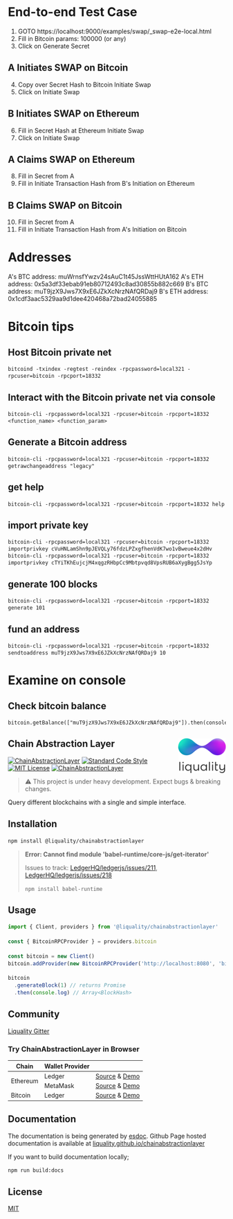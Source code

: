 # End-to-end Test Case
1. GOTO https://localhost:9000/examples/swap/_swap-e2e-local.html 
2. Fill in Bitcoin params: 100000 (or any)
3. Click on Generate Secret
## A Initiates SWAP on Bitcoin
4. Copy over Secret Hash to Bitcoin Initiate Swap
5. Click on Initiate Swap
## B Initiates SWAP on Ethereum
6. Fill in Secret Hash at Ethereum Initiate Swap
7. Click on Initiate Swap
## A Claims SWAP on Ethereum
8. Fill in Secret from A
9. Fill in Initiate Transaction Hash from B's Initiation on Ethereum
## B Claims SWAP on Bitcoin
10. Fill in Secret from A
11. Fill in Initiate Transaction Hash from A's Initiation on Bitcoin


# Addresses
A's BTC address: muWrnsfYwzv24sAuC1t45JssWttHUtA162
A's ETH address: 0x5a3df33ebab91eb80712493c8ad30855b882c669
B's BTC address: muT9jzX9Jws7X9xE6JZkXcNrzNAfQRDaj9
B's ETH address: 0x1cdf3aac5329aa9d1dee420468a72bad24055885

# Bitcoin tips
## Host Bitcoin private net
```
bitcoind -txindex -regtest -reindex -rpcpassword=local321 -rpcuser=bitcoin -rpcport=18332
```

## Interact with the Bitcoin private net via console
```
bitcoin-cli -rpcpassword=local321 -rpcuser=bitcoin -rpcport=18332 <function_name> <function_param>
```

## Generate a Bitcoin address
```
bitcoin-cli -rpcpassword=local321 -rpcuser=bitcoin -rpcport=18332 getrawchangeaddress "legacy"
```

## get help
```
bitcoin-cli -rpcpassword=local321 -rpcuser=bitcoin -rpcport=18332 help
```

## import private key
```
bitcoin-cli -rpcpassword=local321 -rpcuser=bitcoin -rpcport=18332 importprivkey cVuHNLamShn9pJEVQLy76fdzLPZxgfhenVdK7wo1vBweue4x2dHv
bitcoin-cli -rpcpassword=local321 -rpcuser=bitcoin -rpcport=18332 importprivkey cTYiTKhEujcjM4xqgzRHbpCc9Mbtpvqd8VpsRUB6aXygBgg5JsYp
```

## generate 100 blocks
```
bitcoin-cli -rpcpassword=local321 -rpcuser=bitcoin -rpcport=18332 generate 101
```

## fund an address
```
bitcoin-cli -rpcpassword=local321 -rpcuser=bitcoin -rpcport=18332 sendtoaddress muT9jzX9Jws7X9xE6JZkXcNrzNAfQRDaj9 10
```

# Examine on console
## Check bitcoin balance
```
bitcoin.getBalance(["muT9jzX9Jws7X9xE6JZkXcNrzNAfQRDaj9"]).then(console.log)
```

## Chain Abstraction Layer <img align="right" src="./liquality-logo.png" height="80px" />

[![ChainAbstractionLayer](https://travis-ci.org/liquality/chainabstractionlayer.svg?branch=master)](https://travis-ci.org/liquality/chainabstractionlayer)
[![Standard Code Style](https://img.shields.io/badge/codestyle-standard-brightgreen.svg)](https://github.com/standard/standard)
[![MIT License](https://img.shields.io/badge/license-MIT-brightgreen.svg)](./LICENSE.md)
[![ChainAbstractionLayer](https://img.shields.io/npm/dt/chainabstractionlayer.svg)](https://npmjs.com/package/chainabstractionlayer)

> :warning: This project is under heavy development. Expect bugs & breaking changes.

Query different blockchains with a single and simple interface.


## Installation

```bash
npm install @liquality/chainabstractionlayer
```

> **Error: Cannot find module 'babel-runtime/core-js/get-iterator'**
>
> Issues to track: [LedgerHQ/ledgerjs/issues/211](https://github.com/LedgerHQ/ledgerjs/issues/211), [LedgerHQ/ledgerjs/issues/218](https://github.com/LedgerHQ/ledgerjs/issues/218)
>
> `npm install babel-runtime`


## Usage

```javascript
import { Client, providers } from '@liquality/chainabstractionlayer'

const { BitcoinRPCProvider } = providers.bitcoin

const bitcoin = new Client()
bitcoin.addProvider(new BitcoinRPCProvider('http://localhost:8080', 'bitcoin', 'local321'))

bitcoin
  .generateBlock(1) // returns Promise
  .then(console.log) // Array<BlockHash>
```

## Community

[Liquality Gitter](https://gitter.im/liquality/Lobby?source=orgpage)

### Try ChainAbstractionLayer in Browser

<table>
  <thead>
    <tr>
      <th>Chain</th>
      <th>Wallet Provider</th>
      <th></th>
    </tr>
  </thead>
  <tbody>
    <tr>
      <td rowspan=2>Ethereum</td>
      <td>Ledger</td>
      <td>
        <a href="./examples/browser/ethereum/ledger.html">Source</a>
        &amp;
        <a href="https://liquality.github.io/chainabstractionlayer/examples/browser/ethereum/ledger.html">Demo</a>
      </td>
    </tr>
    <tr>
      <td>MetaMask</td>
      <td>
        <a href="./examples/browser/ethereum/metamask.html">Source</a>
        &amp;
        <a href="https://liquality.github.io/chainabstractionlayer/examples/browser/ethereum/metamask.html">Demo</a>
      </td>
    </tr>
    <tr>
      <td>Bitcoin</td>
      <td>Ledger</td>
      <td>
        <a href="./examples/browser/bitcoin/ledger.html">Source</a>
        &amp;
        <a href="https://liquality.github.io/chainabstractionlayer/examples/browser/bitcoin/ledger.html">Demo</a>
      </td>
    </tr>
  </tbody>
</table>


## Documentation

The documentation is being generated by [esdoc](https://www.npmjs.com/package/esdoc). Github Page hosted documentation is available at [liquality.github.io/chainabstractionlayer](https://liquality.github.io/chainabstractionlayer/)

If you want to build documentation locally;

```bash
npm run build:docs
```


## License

[MIT](./LICENSE.md)
